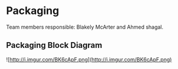 # Packaging #

Team members responsible: Blakely McArter and Ahmed shagal.

## Packaging Block Diagram ##

![http://i.imgur.com/BK6cApF.png](http://i.imgur.com/BK6cApF.png)
